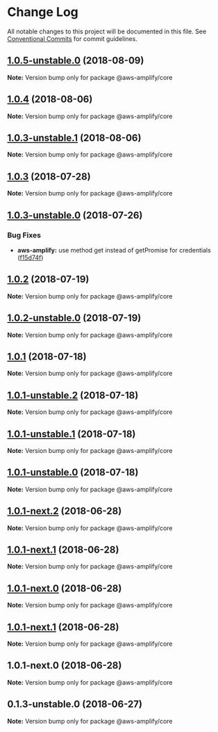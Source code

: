 # Change Log

All notable changes to this project will be documented in this file.
See [Conventional Commits](https://conventionalcommits.org) for commit guidelines.

<a name="1.0.5-unstable.0"></a>
## [1.0.5-unstable.0](https://github.com/aws/aws-amplify/compare/@aws-amplify/core@1.0.4...@aws-amplify/core@1.0.5-unstable.0) (2018-08-09)




**Note:** Version bump only for package @aws-amplify/core

<a name="1.0.4"></a>
## [1.0.4](https://github.com/aws/aws-amplify/compare/@aws-amplify/core@1.0.3-unstable.1...@aws-amplify/core@1.0.4) (2018-08-06)




**Note:** Version bump only for package @aws-amplify/core

<a name="1.0.3-unstable.1"></a>
## [1.0.3-unstable.1](https://github.com/aws/aws-amplify/compare/@aws-amplify/core@1.0.3...@aws-amplify/core@1.0.3-unstable.1) (2018-08-06)




**Note:** Version bump only for package @aws-amplify/core

<a name="1.0.3"></a>
## [1.0.3](https://github.com/aws/aws-amplify/compare/@aws-amplify/core@1.0.3-unstable.0...@aws-amplify/core@1.0.3) (2018-07-28)




**Note:** Version bump only for package @aws-amplify/core

<a name="1.0.3-unstable.0"></a>
## [1.0.3-unstable.0](https://github.com/aws/aws-amplify/compare/@aws-amplify/core@1.0.2...@aws-amplify/core@1.0.3-unstable.0) (2018-07-26)


### Bug Fixes

* **aws-amplify:** use method get instead of getPromise for credentials ([f15d74f](https://github.com/aws/aws-amplify/commit/f15d74f))




<a name="1.0.2"></a>
## [1.0.2](https://github.com/aws/aws-amplify/compare/@aws-amplify/core@1.0.2-unstable.0...@aws-amplify/core@1.0.2) (2018-07-19)




**Note:** Version bump only for package @aws-amplify/core

<a name="1.0.2-unstable.0"></a>
## [1.0.2-unstable.0](https://github.com/aws/aws-amplify/compare/@aws-amplify/core@1.0.1...@aws-amplify/core@1.0.2-unstable.0) (2018-07-19)




**Note:** Version bump only for package @aws-amplify/core

<a name="1.0.1"></a>
## [1.0.1](https://github.com/aws/aws-amplify/compare/@aws-amplify/core@1.0.1-unstable.2...@aws-amplify/core@1.0.1) (2018-07-18)




**Note:** Version bump only for package @aws-amplify/core

<a name="1.0.1-unstable.2"></a>
## [1.0.1-unstable.2](https://github.com/aws/aws-amplify/compare/@aws-amplify/core@1.0.1-unstable.1...@aws-amplify/core@1.0.1-unstable.2) (2018-07-18)




**Note:** Version bump only for package @aws-amplify/core

<a name="1.0.1-unstable.1"></a>
## [1.0.1-unstable.1](https://github.com/aws/aws-amplify/compare/@aws-amplify/core@1.0.1...@aws-amplify/core@1.0.1-unstable.1) (2018-07-18)




**Note:** Version bump only for package @aws-amplify/core

<a name="1.0.1-unstable.0"></a>
## [1.0.1-unstable.0](https://github.com/aws/aws-amplify/compare/@aws-amplify/core@1.0.1...@aws-amplify/core@1.0.1-unstable.0) (2018-07-18)




**Note:** Version bump only for package @aws-amplify/core

<a name="1.0.1-next.2"></a>
## [1.0.1-next.2](https://github.com/aws/aws-amplify/compare/@aws-amplify/core@1.0.1-next.1...@aws-amplify/core@1.0.1-next.2) (2018-06-28)




**Note:** Version bump only for package @aws-amplify/core

<a name="1.0.1-next.1"></a>
## [1.0.1-next.1](https://github.com/aws/aws-amplify/compare/@aws-amplify/core@1.0.1-next.1...@aws-amplify/core@1.0.1-next.1) (2018-06-28)




**Note:** Version bump only for package @aws-amplify/core

<a name="1.0.1-next.0"></a>
## [1.0.1-next.0](https://github.com/aws/aws-amplify/compare/@aws-amplify/core@1.0.1-next.1...@aws-amplify/core@1.0.1-next.0) (2018-06-28)




**Note:** Version bump only for package @aws-amplify/core

<a name="1.0.1-next.1"></a>
## [1.0.1-next.1](https://github.com/aws/aws-amplify/compare/@aws-amplify/core@1.0.1-next.0...@aws-amplify/core@1.0.1-next.1) (2018-06-28)




**Note:** Version bump only for package @aws-amplify/core

<a name="1.0.1-next.0"></a>
## 1.0.1-next.0 (2018-06-28)




**Note:** Version bump only for package @aws-amplify/core

<a name="0.1.3-unstable.0"></a>
## 0.1.3-unstable.0 (2018-06-27)




**Note:** Version bump only for package @aws-amplify/core
